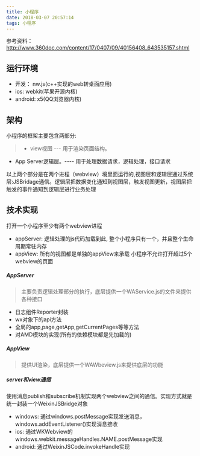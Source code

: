 ```yaml
---
title: 小程序
date: 2018-03-07 20:57:14
tags: 小程序
---
```


参考资料：http://www.360doc.com/content/17/0407/09/40156408_643535157.shtml

## 运行环境
* 开发： nw.js(c++实现的web转桌面应用)
* ios: webkit(苹果开源内核)
* android: x5(QQ浏览器内核)

<!--more-->
## 架构
小程序的框架主要包含两部分:

>* view视图 --- 用于渲染页面结构。
* App Server逻辑层。---- 用于处理数据请求，逻辑处理，接口请求


以上两个部分是在两个进程（webview）境里面运行的,视图层和逻辑层通过系统层:JSBridage通信。逻辑层把数据变化通知到视图层，触发视图更新，视图层把触发的事件通知到逻辑层进行业务处理

## 技术实现
打开一个小程序至少有两个webview进程
* appServer: 逻辑处理的js代码加载到此, 整个小程序只有一个，并且整个生命周期常驻内存
* appView: 所有的视图都是单独的appView来承载
小程序不允许打开超过5个webview的页面

##### AppServer
> 主要负责逻辑处理部分的执行，底层提供一个WAService.js的文件来提供各种接口

* 日志组件Reporter封装
* wx对象下的api方法
* 全局的app,page,getApp,getCurrentPages等等方法
* 对AMD模块的实现(所有的依赖模块都是先加载的)

##### AppView
> 提供UI渲染，底层提供一个WAWbeview.js来提供底层的功能

##### server和view通信
使用消息publish和subscribe机制实现两个webview之间的通信。实现方式就是统一封装一个WeixinJSBridge对象

* windows: 通过windows.postMessage实现发送消息，windows.addEventListener()实现消息接收
* ios: 通过WKWebview的windows.webkit.messageHandles.NAME.postMessage实现
* android: 通过WeixinJSCode.invokeHandle实现